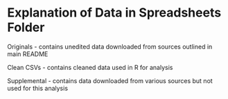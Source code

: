 # Explanation of Data in Spreadsheets Folder

Originals - contains unedited data downloaded from sources outlined in main README

Clean CSVs - contains cleaned data used in R for analysis

Supplemental - contains data downloaded from various sources but not used for this analysis
